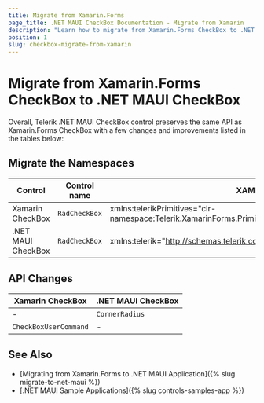 ```yaml
---
title: Migrate from Xamarin.Forms
page_title: .NET MAUI CheckBox Documentation - Migrate from Xamarin
description: "Learn how to migrate from Xamarin.Forms CheckBox to .NET MAUI CheckBox control."
position: 1
slug: checkbox-migrate-from-xamarin
---
```


# Migrate from Xamarin.Forms CheckBox to .NET MAUI CheckBox

Overall, Telerik .NET MAUI CheckBox control preserves the same API as Xamarin.Forms CheckBox with a few changes and improvements listed in the tables below:

## Migrate the Namespaces

| Control | Control name | XAML Namespcace | C# Namespace|
| --------------- | --------------- | --------------- | --------------- |
| Xamarin CheckBox | `RadCheckBox` | xmlns:telerikPrimitives="clr-namespace:Telerik.XamarinForms.Primitives;assembly=Telerik.XamarinForms.Primitives" | using Telerik.XamarinForms.Primitives; | 
| .NET MAUI CheckBox | `RadCheckBox` | xmlns:telerik="http://schemas.telerik.com/2022/xaml/maui" | using Telerik.Maui.Controls; |

## API Changes

| Xamarin CheckBox | .NET MAUI CheckBox |
| ------------- | --------------- |
| - | `CornerRadius` |
| `CheckBoxUserCommand` | - |

## See Also

* [Migrating from Xamarin.Forms to .NET MAUI Application]({% slug migrate-to-net-maui %})
* [.NET MAUI Sample Applications]({% slug controls-samples-app %})

